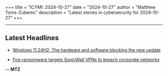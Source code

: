+++
title = "ICYMI: 2024-10-27"
date = "2024-10-27"
author = "Matthew Toms-Zuberec"
description = "Latest stories in cybersecurity for 2024-10-27"
+++

---------------------------------------------------------------------------
## Latest Headlines
- [Windows 11 24H2: The hardware and software blocking the new update](https://www.bleepingcomputer.com/news/microsoft/windows-11-24h2-the-hardware-and-software-blocking-the-new-update/)

- [Fog ransomware targets SonicWall VPNs to breach corporate networks](https://www.bleepingcomputer.com/news/security/fog-ransomware-targets-sonicwall-vpns-to-breach-corporate-networks/)

**-- MTZ**